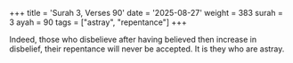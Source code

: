 +++
title = 'Surah 3, Verses 90'
date = '2025-08-27'
weight = 383
surah = 3
ayah = 90
tags = ["astray", "repentance"]
+++

Indeed, those who disbelieve after having believed then increase in disbelief, their repentance will never be accepted. It is they who are astray.